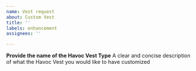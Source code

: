 ```yaml
---
name: Vest request
about: Custom Vest
title: ''
labels: enhancement
assignees: ''

---
```


**Provide the name of the Havoc Vest Type**
A clear and concise description of what the Havoc Vest you would like to have customized

